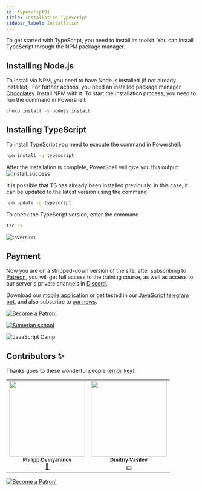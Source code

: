 ```yaml
---
id: typescript01
title: Installation TypeScript
sidebar_label: Installation
---
```


To get started with TypeScript, you need to install its toolkit. You can install TypeScript through the NPM package manager.

## Installing Node.js

To install via NPM, you need to have Node.js installed (if not already installed). For further actions, you need an installed package manager [Chocolatey](https://react-native-village.github.io/docs/start00#установка-chocolatey). Install NPM with it.
To start the installation process, you need to run the command in Powershell:

```bash
choco install -y nodejs.install
```

## Installing TypeScript

To install TypeScript you need to execute the command in Powershell:

```bash
npm install -g typescript
```

After the installation is complete, PowerShell will give you this output:
![install_success](/img/typescript/01/install.png)

It is possible that TS has already been installed previously. In this case, it can be updated to the latest version using the command

```bash
npm update -g typescript
```

To check the TypeScript version, enter the command

```bash
tsc -v
```

![tsversion](/img/typescript/01/version.png)

## Payment

Now you are on a stripped-down version of the site, after subscribing to [Patreon](https://www.patreon.com/javascriptcamp), you will get full access to the training course, as well as access to our server's private channels in [Discord](https://discord.gg/6GDAfXn).

Download our [mobile application](http://onelink.to/njhc95) or get tested in our [JavaScript telegram bot](https://t.me/javascriptcamp_bot), and also subscribe to [our news](https://t.me/javascriptapp).

[![Become a Patron!](/Img/logo/patreon.jpg)](https://www.patreon.com/bePatron?u=31769291)


[![Sumerian school](/img/app.jpg)](http://onelink.to/njhc95)

![JavaScript Camp](/img/bandlink.png)

## Contributors ✨

Thanks goes to these wonderful people ([emoji key](https://allcontributors.org/docs/en/emoji-key)):

<!-- ALL-CONTRIBUTORS-LIST:START - Do not remove or modify this section -->
<!-- prettier-ignore-start -->
<!-- markdownlint-disable -->
<table>
  <tr>
    <td align="center"><a href="https://github.com/FELiX-RN"><img src="https://avatars0.githubusercontent.com/u/72006627?v=4?s=200" width="200px;" alt=""/><br /><sub><b>Philipp Dvinyaninov</b></sub></a><br /><a href="https://github.com/gHashTag/react-native-village/commits?author=FELiX-RN" title="Documentation">📖</a></td>
    <td align="center"><a href="https://fullstackserverless.github.io/"><img src="https://avatars0.githubusercontent.com/u/6774813?v=4?s=200" width="200px;" alt=""/><br /><sub><b>Dmitriy Vasilev</b></sub></a><br /><a href="#financial-gHashTag" title="Financial">💵</a></td>
  </tr>
</table>

<!-- markdownlint-restore -->
<!-- prettier-ignore-end -->

<!-- ALL-CONTRIBUTORS-LIST:END -->

[![Become a Patron!](/img/logo/patreon.jpg)](https://www.patreon.com/bePatron?u=31769291)
